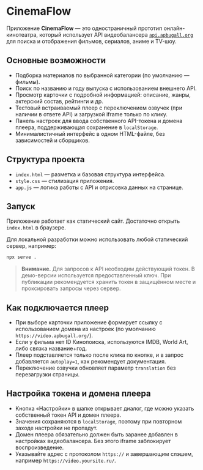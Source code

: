 # CinemaFlow

Приложение **CinemaFlow** — это одностраничный прототип онлайн-кинотеатра, который использует API видеобалансера [`api.apbugall.org`](https://api.apbugall.org/) для поиска и отображения фильмов, сериалов, аниме и TV-шоу.

## Основные возможности

- Подборка материалов по выбранной категории (по умолчанию — фильмы).
- Поиск по названию и году выпуска с использованием внешнего API.
- Просмотр карточки с подробной информацией: описание, жанры, актерский состав, рейтинги и др.
- Тестовый встраиваемый плеер с переключением озвучек (при наличии в ответе API) и загрузкой iframe только по клику.
- Панель настроек для ввода собственного API-токена и домена плеера, поддерживающая сохранение в `localStorage`.
- Минималистичный интерфейс в одном HTML-файле, без зависимостей и сборщиков.

## Структура проекта

- `index.html` — разметка и базовая структура интерфейса.
- `style.css` — стилизация приложения.
- `app.js` — логика работы с API и отрисовка данных на странице.

## Запуск

Приложение работает как статический сайт. Достаточно открыть `index.html` в браузере.

Для локальной разработки можно использовать любой статический сервер, например:

```bash
npx serve .
```

> **Внимание.** Для запросов к API необходим действующий токен. В демо-версии используется предоставленный ключ. При публикации рекомендуется хранить токен в защищённом месте и проксировать запросы через сервер.

## Как подключается плеер

- При выборе карточки приложение формирует ссылку с использованием домена из настроек (по умолчанию `https://video.apbugall.org/`).
- Если у фильма нет ID Кинопоиска, используются IMDB, World Art, либо связка название+год.
- Плеер подставляется только после клика по кнопке, и в запрос добавляется `autoplay=1`, как рекомендует документация.
- Переключение озвучки обновляет параметр `translation` без перезагрузки страницы.

## Настройка токена и домена плеера

- Кнопка «Настройки» в шапке открывает диалог, где можно указать собственный токен API и домен плеера.
- Значения сохраняются в `localStorage`, поэтому при повторном заходе настройки не пропадут.
- Домен плеера обязательно должен быть заранее добавлен в настройках видеобалансера. Без этого iframe заблокирует воспроизведение.
- Указывайте адрес с протоколом `https://` и завершающим слэшем, например `https://video.yoursite.ru/`.
